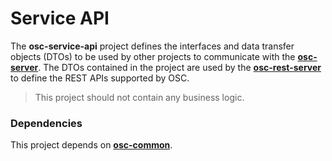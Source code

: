 # Service API

The **osc-service-api** project defines the interfaces and data transfer objects (DTOs) to be used by other projects to communicate with the **[osc-server](../osc-server)**. The DTOs contained in the project are used by the [**osc-rest-server**](../osc-rest-server) to define the REST APIs supported by OSC.
 > This project should not contain any business logic.

### Dependencies
This project depends on [**osc-common**](../osc-common).
